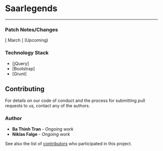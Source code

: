# Saarlegends

------------------------------------------------

### Patch Notes/Changes

[ March ] (Upcoming)

### Technology Stack

* [jQuery]
* [Bootstrap]
* [Grunt]        

## Contributing

For details on our code of conduct and the process for submitting pull requests to us, contact any of the authors.

### Author
* **Ba Thinh Tran** - *Ongoing work*
* **Niklas Falge** - *Ongoing work*

See also the list of [contributors](https://github.com/PewhProgrammer/Membran/graphs/contributors) who participated in this project.

